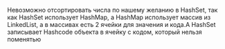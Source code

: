 Невозможно отсортировать числа по нашему желанию в HashSet, так как HashSet использует HashMap, а HashMap использует массив из LinkedList,  а в массивах есть 2 ячейки для значения и кода.А HashSet записывает Hashcode объекта в ячейку с кодом, который нельзя поменятью  
